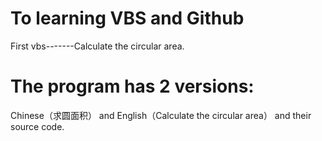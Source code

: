 # To learning VBS and Github
First vbs-------Calculate the circular area.
# The program has 2 versions:
Chinese（求圆面积） and English（Calculate the circular area） and their source code.
